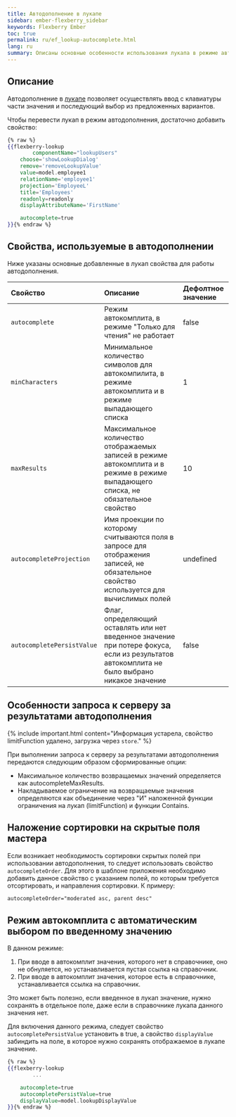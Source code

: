 ```yaml
---
title: Автодополнение в лукапе
sidebar: ember-flexberry_sidebar
keywords: Flexberry Ember
toc: true
permalink: ru/ef_lookup-autocomplete.html
lang: ru
summary: Описаны основные особенности использования лукапа в режиме автодополнения
---
```


## Описание

Автодополнение в [лукапе](ef_lookup.html) позволяет осуществлять ввод с клавиатуры части значения и последующий выбор из предложенных вариантов.

Чтобы перевести лукап в режим автодополнения, достаточно добавить свойство:

```hbs
{% raw %}
{{flexberry-lookup
        componentName="lookupUsers"
	choose='showLookupDialog'
	remove='removeLookupValue'
	value=model.employee1
	relationName='employee1'
	projection='EmployeeL'
	title='Employees'
	readonly=readonly
	displayAttributeName='FirstName'

	autocomplete=true
}}{% endraw %}
```

## Свойства, используемые в автодополнении

Ниже указаны основные добавленные в лукап свойства для работы автодополнения.

Свойство | Описание | Дефолтное значение
:--------------|:-----------------------------------------------------------|:-------------
`autocomplete` | Режим автокомплита, в режиме "Только для чтения" не работает | false
`minCharacters` | Минимальное количество символов для автокомпилита, в режиме автокомплита и в режиме выпадающего списка | 1
`maxResults` | Максимальное количество отображаемых записей в режиме автокомплита и в режиме в режиме выпадающего списка, не обязательное свойство | 10
`autocompleteProjection` | Имя проекции по которому считываются поля в запросе для отображения записей, не обязательное свойство используется для вычислимых полей | undefined
`autocompletePersistValue` | Флаг, определяющий оставлять или нет введенное значение при потере фокуса, если из результатов автокомплита не было выбрано никакое значение | false

## Особенности запроса к серверу за результатами автодополнения

{% include important.html content="Информация устарела, свойство limitFunction удалено, загрузка через `store`." %}

При выполнении запроса к серверу за результатами автодополнения передаются следующим образом сформированные опции:

* Максимальное количество возвращаемых значений определяется как autocompleteMaxResults.
* Накладываемое ограничение на возвращаемые значения определяются как объединение через "И" наложенной функции ограничения на лукап (limitFunction) и функции Contains.

## Наложение сортировки на скрытые поля мастера

Если возникает необходимость сортировки скрытых полей при использовании автодополнения, то следует использовать свойство `autocompleteOrder`. Для этого в шаблоне приложения необходимо добавить данное свойство с указанием полей, по которым требуется отсортировать, и направления сортировки. К примеру:

```hbs
autocompleteOrder="moderated asc, parent desc"
```

## Режим автокомплита с автоматическим выбором по введенному значению

В данном режиме:
1. При вводе в автокомплит значения, которого нет в справочнике, оно не обнуляется, но устанавливается пустая ссылка на справочник.
2. При вводе в автокомплит значения, которое есть в справочнике, устанавливается ссылка на справочник.

Это может быть полезно, если введенное в лукап значение, нужно сохранять в отдельное поле, даже если в справочнике лукапа данного значения нет.

Для включения данного режима, следует свойство `autocompletePersistValue` установить в true, а свойство `displayValue` забиндить на поле, в которое нужно сохранять отображаемое в лукапе значение.

```hbs
{% raw %}
{{flexberry-lookup
        ...

	autocomplete=true
	autocompletePersistValue=true
	displayValue=model.lookupDisplayValue
}}{% endraw %}
```
